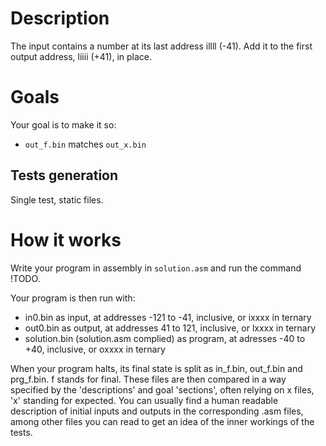 # Description
The input contains a number at its last address illll (-41).
Add it to the first output address, liiii (+41), in place.

# Goals
Your goal is to make it so:
- `out_f.bin` matches `out_x.bin`

## Tests generation
Single test, static files.

# How it works
Write your program in assembly in `solution.asm` and run the command !TODO.

Your program is then run with:
- in0.bin as input, at addresses -121 to -41, inclusive, or ixxxx in ternary
- out0.bin as output, at addresses 41 to 121, inclusive, or lxxxx in ternary
- solution.bin (solution.asm complied) as program, at adresses -40 to +40, inclusive, or oxxxx in ternary

When your program halts, its final state is split as in_f.bin, out_f.bin and prg_f.bin. f stands for final.
These files are then compared in a way specified by the 'descriptions' and goal 'sections', often relying on x files, 'x' standing for expected.
You can usually find a human readable description of initial inputs and outputs in the corresponding .asm files, among other files you can read to get an idea of the inner workings of the tests.

